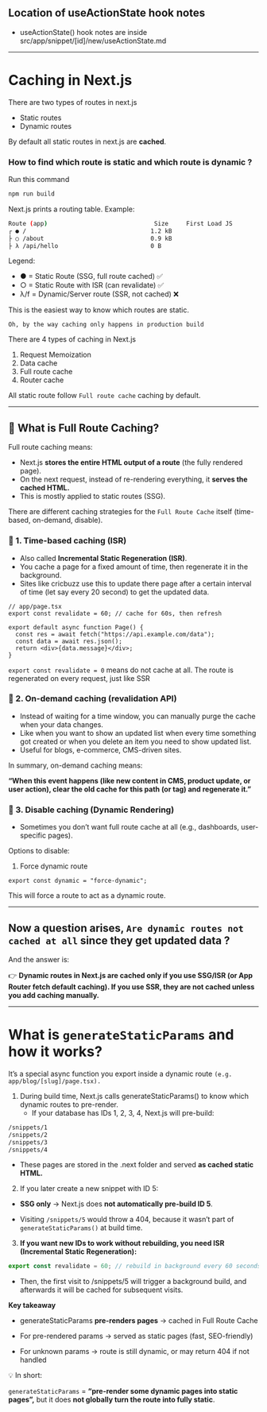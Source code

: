 ## Location of useActionState hook notes

- useActionState() hook notes are inside src/app/snippet/[id]/new/useActionState.md

---

# Caching in Next.js

There are two types of routes in next.js

- Static routes
- Dynamic routes

By default all static routes in next.js are **cached**.

### How to find which route is static and which route is dynamic ?

Run this command

```bash
npm run build
```

Next.js prints a routing table. Example:

```bash
Route (app)                              Size     First Load JS
┌ ● /                                   1.2 kB
├ ○ /about                              0.9 kB
├ λ /api/hello                          0 B
```

Legend:

- ● = Static Route (SSG, full route cached) ✅
- ○ = Static Route with ISR (can revalidate) ✅
- λ/f = Dynamic/Server route (SSR, not cached) ❌

This is the easiest way to know which routes are static.

`Oh, by the way caching only happens in production build`

There are 4 types of caching in Next.js

1. Request Memoization
2. Data cache
3. Full route cache
4. Router cache

All static route follow `Full route cache` caching by default.

---

## **🔹 What is Full Route Caching?**

Full route caching means:

- Next.js **stores the entire HTML output of a route** (the fully rendered page).
- On the next request, instead of re-rendering everything, it **serves the cached HTML.**
- This is mostly applied to static routes (SSG).

There are different caching strategies for the `Full Route Cache` itself (time-based, on-demand, disable).

### 🔹 1. Time-based caching (ISR)

- Also called **Incremental Static Regeneration (ISR)**.
- You cache a page for a fixed amount of time, then regenerate it in the background.
- Sites like cricbuzz use this to update there page after a certain interval of time (let say every 20 second) to get the updated data.

```tsx
// app/page.tsx
export const revalidate = 60; // cache for 60s, then refresh

export default async function Page() {
  const res = await fetch("https://api.example.com/data");
  const data = await res.json();
  return <div>{data.message}</div>;
}
```

`export const revalidate = 0` means do not cache at all. The route is regenerated on every request, just like SSR

### 🔹 2. On-demand caching (revalidation API)

- Instead of waiting for a time window, you can manually purge the cache when your data changes.
- Like when you want to show an updated list when every time something got created or when you delete an item you need to show updated list.
- Useful for blogs, e-commerce, CMS-driven sites.

In summary, on-demand caching means:

**“When this event happens (like new content in CMS, product update, or user action), clear the old cache for this path (or tag) and regenerate it.”**

### 🔹 3. Disable caching (Dynamic Rendering)

- Sometimes you don’t want full route cache at all (e.g., dashboards, user-specific pages).

Options to disable:

1. Force dynamic route

```tsx
export const dynamic = "force-dynamic";
```

This will force a route to act as a dynamic route.

---

## **Now a question arises, `Are dynamic routes not cached at all` since they get updated data ?**

And the answer is:

👉 **Dynamic routes in Next.js are cached only if you use SSG/ISR (or App Router fetch default caching). If you use SSR, they are not cached unless you add caching manually.**

---

# What is `generateStaticParams` and how it works?

It’s a special async function you export inside a dynamic route `(e.g. app/blog/[slug]/page.tsx).`

1. During build time, Next.js calls generateStaticParams() to know which dynamic routes to pre-render.
   - If your database has IDs 1, 2, 3, 4, Next.js will pre-build:

```bash
/snippets/1
/snippets/2
/snippets/3
/snippets/4
```

- These pages are stored in the .next folder and served **as cached static HTML.**

2. If you later create a new snippet with ID 5:

- **SSG only** → Next.js does **not automatically pre-build ID 5**.

- Visiting `/snippets/5` would throw a 404, because it wasn’t part of `generateStaticParams()` at build time.

3. **If you want new IDs to work without rebuilding, you need ISR (Incremental Static Regeneration):**

```ts
export const revalidate = 60; // rebuild in background every 60 seconds
```

- Then, the first visit to /snippets/5 will trigger a background build, and afterwards it will be cached for subsequent visits.

**Key takeaway**

- generateStaticParams **pre-renders pages** → cached in Full Route Cache

- For pre-rendered params → served as static pages (fast, SEO-friendly)

- For unknown params → route is still dynamic, or may return 404 if not handled

💡 In short:

`generateStaticParams` = **“pre-render some dynamic pages into static pages”,** but it does **not globally turn the route into fully static**.
